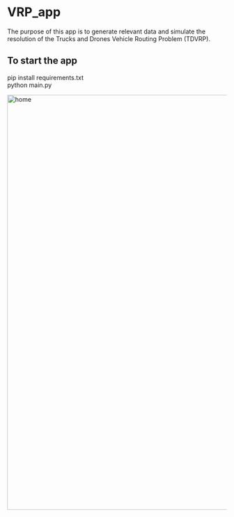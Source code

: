 # VRP_app
The purpose of this app is to generate relevant data and simulate the resolution of the Trucks and Drones Vehicle Routing Problem (TDVRP).

## To start the app

pip install requirements.txt
<br>
python main.py



<img width="953" alt="home" src="https://github.com/user-attachments/assets/1347b30a-36c1-4978-bc84-e6dd60d4e7c7">
